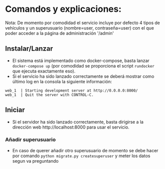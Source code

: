 # Comandos y explicaciones:

Nota: De momento por comodidad el servicio incluye por defecto 4 tipos de vehículos y un superusuario (nombre=user, contraseña=user) con el que poder acceder a la página de administración '/admin'

## Instalar/Lanzar
- El sistema está implementado como docker-compose, basta lanzar ```docker-compose up``` (por comodidad se proporciona el script ```rundocker``` que ejecuta exactamente eso).
- Si el servicio ha sido lanzado correctamente se deberá mostrar como último log en la consola la siguiente información:
```
web_1  | Starting development server at http://0.0.0.0:8000/
web_1  | Quit the server with CONTROL-C.
```

## Iniciar
- Si el servidor ha sido lanzado correctamente, basta dirigirse a la dirección web http://localhost:8000 para usar el servicio.

### Añadir superusuario
- En caso de querer añadir otro superusuario de momento se debe hacer por comando ```python migrate.py createsuperuser``` y meter los datos segun va preguntando
